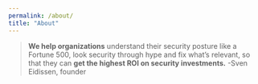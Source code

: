 ```yaml
---
permalink: /about/
title: "About"
---
```


>**We help organizations** understand their security posture like a Fortune 500, 
>look security through hype and fix what’s relevant, 
>so that they can **get the highest ROI on security investments.**
>-Sven Eidissen, founder